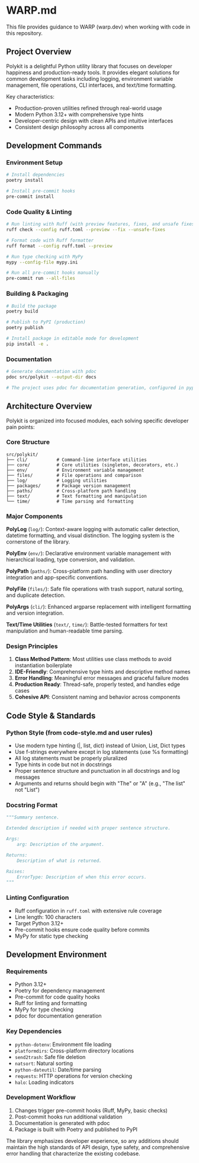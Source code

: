 # WARP.md

This file provides guidance to WARP (warp.dev) when working with code in this repository.

## Project Overview

Polykit is a delightful Python utility library that focuses on developer happiness and production-ready tools. It provides elegant solutions for common development tasks including logging, environment variable management, file operations, CLI interfaces, and text/time formatting.

Key characteristics:

- Production-proven utilities refined through real-world usage
- Modern Python 3.12+ with comprehensive type hints
- Developer-centric design with clean APIs and intuitive interfaces
- Consistent design philosophy across all components

## Development Commands

### Environment Setup

```bash
# Install dependencies
poetry install

# Install pre-commit hooks
pre-commit install
```

### Code Quality & Linting

```bash
# Run linting with Ruff (with preview features, fixes, and unsafe fixes)
ruff check --config ruff.toml --preview --fix --unsafe-fixes

# Format code with Ruff formatter
ruff format --config ruff.toml --preview

# Run type checking with MyPy
mypy --config-file mypy.ini

# Run all pre-commit hooks manually
pre-commit run --all-files
```

### Building & Packaging

```bash
# Build the package
poetry build

# Publish to PyPI (production)
poetry publish

# Install package in editable mode for development
pip install -e .
```

### Documentation

```bash
# Generate documentation with pdoc
pdoc src/polykit --output-dir docs

# The project uses pdoc for documentation generation, configured in pyproject.toml
```

## Architecture Overview

Polykit is organized into focused modules, each solving specific developer pain points:

### Core Structure

```text
src/polykit/
├── cli/           # Command-line interface utilities
├── core/          # Core utilities (singleton, decorators, etc.)
├── env/           # Environment variable management
├── files/         # File operations and comparison
├── log/           # Logging utilities
├── packages/      # Package version management
├── paths/         # Cross-platform path handling
├── text/          # Text formatting and manipulation
└── time/          # Time parsing and formatting
```

### Major Components

**PolyLog** (`log/`): Context-aware logging with automatic caller detection, datetime formatting, and visual distinction. The logging system is the cornerstone of the library.

**PolyEnv** (`env/`): Declarative environment variable management with hierarchical loading, type conversion, and validation.

**PolyPath** (`paths/`): Cross-platform path handling with user directory integration and app-specific conventions.

**PolyFile** (`files/`): Safe file operations with trash support, natural sorting, and duplicate detection.

**PolyArgs** (`cli/`): Enhanced argparse replacement with intelligent formatting and version integration.

**Text/Time Utilities** (`text/`, `time/`): Battle-tested formatters for text manipulation and human-readable time parsing.

### Design Principles

1. **Class Method Pattern**: Most utilities use class methods to avoid instantiation boilerplate
2. **IDE-Friendly**: Comprehensive type hints and descriptive method names
3. **Error Handling**: Meaningful error messages and graceful failure modes
4. **Production Ready**: Thread-safe, properly tested, and handles edge cases
5. **Cohesive API**: Consistent naming and behavior across components

## Code Style & Standards

### Python Style (from code-style.md and user rules)

- Use modern type hinting (|, list, dict) instead of Union, List, Dict types
- Use f-strings everywhere except in log statements (use %s formatting)
- All log statements must be properly pluralized
- Type hints in code but not in docstrings
- Proper sentence structure and punctuation in all docstrings and log messages
- Arguments and returns should begin with "The" or "A" (e.g., "The list" not "List")

### Docstring Format

```python
"""Summary sentence.

Extended description if needed with proper sentence structure.

Args:
    arg: Description of the argument.

Returns:
    Description of what is returned.

Raises:
    ErrorType: Description of when this error occurs.
"""
```

### Linting Configuration

- Ruff configuration in `ruff.toml` with extensive rule coverage
- Line length: 100 characters
- Target Python 3.12+
- Pre-commit hooks ensure code quality before commits
- MyPy for static type checking

## Development Environment

### Requirements

- Python 3.12+
- Poetry for dependency management
- Pre-commit for code quality hooks
- Ruff for linting and formatting
- MyPy for type checking
- pdoc for documentation generation

### Key Dependencies

- `python-dotenv`: Environment file loading
- `platformdirs`: Cross-platform directory locations
- `send2trash`: Safe file deletion
- `natsort`: Natural sorting
- `python-dateutil`: Date/time parsing
- `requests`: HTTP operations for version checking
- `halo`: Loading indicators

### Development Workflow

1. Changes trigger pre-commit hooks (Ruff, MyPy, basic checks)
2. Post-commit hooks run additional validation
3. Documentation is generated with pdoc
4. Package is built with Poetry and published to PyPI

The library emphasizes developer experience, so any additions should maintain the high standards of API design, type safety, and comprehensive error handling that characterize the existing codebase.
